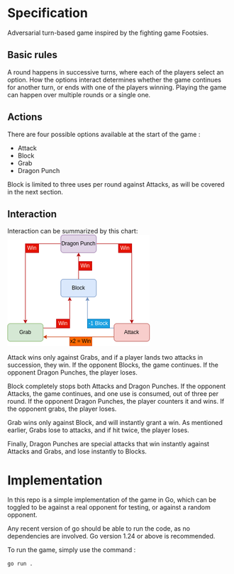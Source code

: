 # Specification

Adversarial turn-based game inspired by the fighting game Footsies.

## Basic rules

A round happens in successive turns, where each of the players select an option. How the options interact determines whether the game continues for another turn, or ends with one of the players winning. Playing the game can happen over multiple rounds or a single one.

## Actions

There are four possible options available at the start of the game : 
- Attack
- Block
- Grab
- Dragon Punch

Block is limited to three uses per round against Attacks, as will be covered in the next section.

## Interaction

Interaction can be summarized by this chart:
![Interaction between possible actions](spec.drawio.png)

Attack wins only against Grabs, and if a player lands two attacks in succession, they win. If the opponent Blocks, the game continues. If the opponent Dragon Punches, the player loses.

Block completely stops both Attacks and Dragon Punches. If the opponent Attacks, the game continues, and one use is consumed, out of three per round. If the opponent Dragon Punches, the player counters it and wins. If the opponent grabs, the player loses.

Grab wins only against Block, and will instantly grant a win. As mentioned earlier, Grabs lose to attacks, and if hit twice, the player loses.

Finally, Dragon Punches are special attacks that win instantly against Attacks and Grabs, and lose instantly to Blocks.

# Implementation

In this repo is a simple implementation of the game in Go, which can be toggled to be against a real opponent for testing, or against a random opponent.

Any recent version of go should be able to run the code, as no dependencies are involved. Go version 1.24 or above is recommended.

To run the game, simply use the command : 
```sh
go run .
```